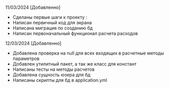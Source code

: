11/03/2024
[Добавленно]
- Сделаны первые шаги к проекту :
- Написан первичный код для экрана 
- Написана миграция по созданию бд
- Написан первоначальный функционал расчета расходов

12/03/2024
  [Добавленно]
- Добавлена проверка на null для всех входящих в расчетные методы параметров
- Добавлен утилитный пакет, а так же класс для констант
- Написаны тесты на методы расчетов
- Добавлена сущность юзера для бд
- Написаны скрипты для бд в application.yml
